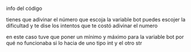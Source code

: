 info del código 

tienes que adivinar el número que escoja la variable bot puedes escojer la dificultad y te dise los intentos que te costó adivinar el numero

en este caso tuve que poner un mínimo y máximo para la variable bot
por qué no funcionaba si lo hacia de uno tipo int y el otro str



